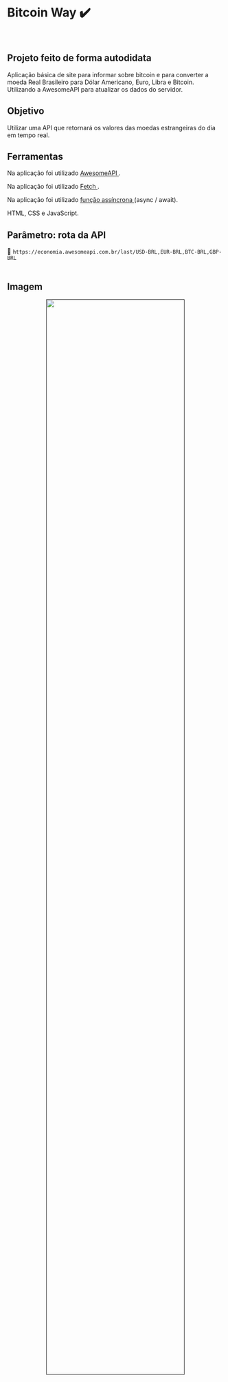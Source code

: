<h1> Bitcoin Way ✔️</h1>
<br>

<h2> Projeto feito de forma autodidata </h2>

<p> Aplicação básica de site para informar sobre bitcoin e para converter a moeda Real Brasileiro para Dólar Americano, Euro, Libra e Bitcoin. Utilizando a AwesomeAPI para atualizar os dados do servidor. </p>

<h2> Objetivo </h2>
<p> Utilizar uma API que retornará os valores das moedas estrangeiras do dia em tempo real.  </p>

<h2> Ferramentas </h2>
<p> Na aplicação foi utilizado <a href="https://docs.awesomeapi.com.br/api-de-moedas" target="_blank" > AwesomeAPI </a> . </p>
<p> Na aplicação foi utilizado <a href="https://developer.mozilla.org/pt-BR/docs/Web/API/Fetch_API/Using_Fetch" target="_blank" > Fetch </a> . </p>
<p> Na aplicação foi utilizado <a href="https://developer.mozilla.org/pt-BR/docs/Web/JavaScript/Reference/Statements/async_function" target="_blank" > função assíncrona </a> (async / await). </p>
<p> HTML, CSS e JavaScript. </p>

## Parâmetro: rota da API
:small_orange_diamond: `https://economia.awesomeapi.com.br/last/USD-BRL,EUR-BRL,BTC-BRL,GBP-BRL` 
<br>
<br>

## Imagem
<div align="center">
  <a href=""> <img width="80%" src=""/> </a>
</div>  
